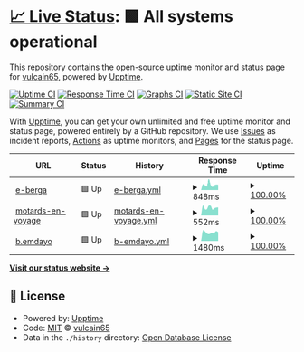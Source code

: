 # [📈 Live Status](https://vulcain65.github.io/upptime): <!--live status--> **🟩 All systems operational**

This repository contains the open-source uptime monitor and status page for [vulcain65](https://vulcain65.github.io/upptime), powered by [Upptime](https://github.com/upptime/upptime).

[![Uptime CI](https://github.com/vulcain65/upptime/workflows/Uptime%20CI/badge.svg)](https://github.com/vulcain65/upptime/actions?query=workflow%3A%22Uptime+CI%22)
[![Response Time CI](https://github.com/vulcain65/upptime/workflows/Response%20Time%20CI/badge.svg)](https://github.com/vulcain65/upptime/actions?query=workflow%3A%22Response+Time+CI%22)
[![Graphs CI](https://github.com/vulcain65/upptime/workflows/Graphs%20CI/badge.svg)](https://github.com/vulcain65/upptime/actions?query=workflow%3A%22Graphs+CI%22)
[![Static Site CI](https://github.com/vulcain65/upptime/workflows/Static%20Site%20CI/badge.svg)](https://github.com/vulcain65/upptime/actions?query=workflow%3A%22Static+Site+CI%22)
[![Summary CI](https://github.com/vulcain65/upptime/workflows/Summary%20CI/badge.svg)](https://github.com/vulcain65/upptime/actions?query=workflow%3A%22Summary+CI%22)

With [Upptime](https://upptime.js.org), you can get your own unlimited and free uptime monitor and status page, powered entirely by a GitHub repository. We use [Issues](https://github.com/vulcain65/upptime/issues) as incident reports, [Actions](https://github.com/vulcain65/upptime/actions) as uptime monitors, and [Pages](https://vulcain65.github.io/upptime) for the status page.

<!--start: status pages-->
<!-- This summary is generated by Upptime (https://github.com/upptime/upptime) -->
<!-- Do not edit this manually, your changes will be overwritten -->
<!-- prettier-ignore -->
| URL | Status | History | Response Time | Uptime |
| --- | ------ | ------- | ------------- | ------ |
| <img alt="" src="https://icons.duckduckgo.com/ip3/e-berga.info.ico" height="13"> [e-berga](https://e-berga.info) | 🟩 Up | [e-berga.yml](https://github.com/vulcain65/upptime/commits/HEAD/history/e-berga.yml) | <details><summary><img alt="Response time graph" src="./graphs/e-berga/response-time-week.png" height="20"> 848ms</summary><br><a href="https://vulcain65.github.io/upptime/history/e-berga"><img alt="Response time 757" src="https://img.shields.io/endpoint?url=https%3A%2F%2Fraw.githubusercontent.com%2Fvulcain65%2Fupptime%2FHEAD%2Fapi%2Fe-berga%2Fresponse-time.json"></a><br><a href="https://vulcain65.github.io/upptime/history/e-berga"><img alt="24-hour response time 821" src="https://img.shields.io/endpoint?url=https%3A%2F%2Fraw.githubusercontent.com%2Fvulcain65%2Fupptime%2FHEAD%2Fapi%2Fe-berga%2Fresponse-time-day.json"></a><br><a href="https://vulcain65.github.io/upptime/history/e-berga"><img alt="7-day response time 848" src="https://img.shields.io/endpoint?url=https%3A%2F%2Fraw.githubusercontent.com%2Fvulcain65%2Fupptime%2FHEAD%2Fapi%2Fe-berga%2Fresponse-time-week.json"></a><br><a href="https://vulcain65.github.io/upptime/history/e-berga"><img alt="30-day response time 776" src="https://img.shields.io/endpoint?url=https%3A%2F%2Fraw.githubusercontent.com%2Fvulcain65%2Fupptime%2FHEAD%2Fapi%2Fe-berga%2Fresponse-time-month.json"></a><br><a href="https://vulcain65.github.io/upptime/history/e-berga"><img alt="1-year response time 760" src="https://img.shields.io/endpoint?url=https%3A%2F%2Fraw.githubusercontent.com%2Fvulcain65%2Fupptime%2FHEAD%2Fapi%2Fe-berga%2Fresponse-time-year.json"></a></details> | <details><summary><a href="https://vulcain65.github.io/upptime/history/e-berga">100.00%</a></summary><a href="https://vulcain65.github.io/upptime/history/e-berga"><img alt="All-time uptime 80.46%" src="https://img.shields.io/endpoint?url=https%3A%2F%2Fraw.githubusercontent.com%2Fvulcain65%2Fupptime%2FHEAD%2Fapi%2Fe-berga%2Fuptime.json"></a><br><a href="https://vulcain65.github.io/upptime/history/e-berga"><img alt="24-hour uptime 100.00%" src="https://img.shields.io/endpoint?url=https%3A%2F%2Fraw.githubusercontent.com%2Fvulcain65%2Fupptime%2FHEAD%2Fapi%2Fe-berga%2Fuptime-day.json"></a><br><a href="https://vulcain65.github.io/upptime/history/e-berga"><img alt="7-day uptime 100.00%" src="https://img.shields.io/endpoint?url=https%3A%2F%2Fraw.githubusercontent.com%2Fvulcain65%2Fupptime%2FHEAD%2Fapi%2Fe-berga%2Fuptime-week.json"></a><br><a href="https://vulcain65.github.io/upptime/history/e-berga"><img alt="30-day uptime 100.00%" src="https://img.shields.io/endpoint?url=https%3A%2F%2Fraw.githubusercontent.com%2Fvulcain65%2Fupptime%2FHEAD%2Fapi%2Fe-berga%2Fuptime-month.json"></a><br><a href="https://vulcain65.github.io/upptime/history/e-berga"><img alt="1-year uptime 99.94%" src="https://img.shields.io/endpoint?url=https%3A%2F%2Fraw.githubusercontent.com%2Fvulcain65%2Fupptime%2FHEAD%2Fapi%2Fe-berga%2Fuptime-year.json"></a></details>
| <img alt="" src="https://icons.duckduckgo.com/ip3/motards-en-voyage.com.ico" height="13"> [motards-en-voyage](https://motards-en-voyage.com//robots.txt) | 🟩 Up | [motards-en-voyage.yml](https://github.com/vulcain65/upptime/commits/HEAD/history/motards-en-voyage.yml) | <details><summary><img alt="Response time graph" src="./graphs/motards-en-voyage/response-time-week.png" height="20"> 552ms</summary><br><a href="https://vulcain65.github.io/upptime/history/motards-en-voyage"><img alt="Response time 574" src="https://img.shields.io/endpoint?url=https%3A%2F%2Fraw.githubusercontent.com%2Fvulcain65%2Fupptime%2FHEAD%2Fapi%2Fmotards-en-voyage%2Fresponse-time.json"></a><br><a href="https://vulcain65.github.io/upptime/history/motards-en-voyage"><img alt="24-hour response time 568" src="https://img.shields.io/endpoint?url=https%3A%2F%2Fraw.githubusercontent.com%2Fvulcain65%2Fupptime%2FHEAD%2Fapi%2Fmotards-en-voyage%2Fresponse-time-day.json"></a><br><a href="https://vulcain65.github.io/upptime/history/motards-en-voyage"><img alt="7-day response time 552" src="https://img.shields.io/endpoint?url=https%3A%2F%2Fraw.githubusercontent.com%2Fvulcain65%2Fupptime%2FHEAD%2Fapi%2Fmotards-en-voyage%2Fresponse-time-week.json"></a><br><a href="https://vulcain65.github.io/upptime/history/motards-en-voyage"><img alt="30-day response time 536" src="https://img.shields.io/endpoint?url=https%3A%2F%2Fraw.githubusercontent.com%2Fvulcain65%2Fupptime%2FHEAD%2Fapi%2Fmotards-en-voyage%2Fresponse-time-month.json"></a><br><a href="https://vulcain65.github.io/upptime/history/motards-en-voyage"><img alt="1-year response time 561" src="https://img.shields.io/endpoint?url=https%3A%2F%2Fraw.githubusercontent.com%2Fvulcain65%2Fupptime%2FHEAD%2Fapi%2Fmotards-en-voyage%2Fresponse-time-year.json"></a></details> | <details><summary><a href="https://vulcain65.github.io/upptime/history/motards-en-voyage">100.00%</a></summary><a href="https://vulcain65.github.io/upptime/history/motards-en-voyage"><img alt="All-time uptime 99.97%" src="https://img.shields.io/endpoint?url=https%3A%2F%2Fraw.githubusercontent.com%2Fvulcain65%2Fupptime%2FHEAD%2Fapi%2Fmotards-en-voyage%2Fuptime.json"></a><br><a href="https://vulcain65.github.io/upptime/history/motards-en-voyage"><img alt="24-hour uptime 100.00%" src="https://img.shields.io/endpoint?url=https%3A%2F%2Fraw.githubusercontent.com%2Fvulcain65%2Fupptime%2FHEAD%2Fapi%2Fmotards-en-voyage%2Fuptime-day.json"></a><br><a href="https://vulcain65.github.io/upptime/history/motards-en-voyage"><img alt="7-day uptime 100.00%" src="https://img.shields.io/endpoint?url=https%3A%2F%2Fraw.githubusercontent.com%2Fvulcain65%2Fupptime%2FHEAD%2Fapi%2Fmotards-en-voyage%2Fuptime-week.json"></a><br><a href="https://vulcain65.github.io/upptime/history/motards-en-voyage"><img alt="30-day uptime 100.00%" src="https://img.shields.io/endpoint?url=https%3A%2F%2Fraw.githubusercontent.com%2Fvulcain65%2Fupptime%2FHEAD%2Fapi%2Fmotards-en-voyage%2Fuptime-month.json"></a><br><a href="https://vulcain65.github.io/upptime/history/motards-en-voyage"><img alt="1-year uptime 99.98%" src="https://img.shields.io/endpoint?url=https%3A%2F%2Fraw.githubusercontent.com%2Fvulcain65%2Fupptime%2FHEAD%2Fapi%2Fmotards-en-voyage%2Fuptime-year.json"></a></details>
| <img alt="" src="https://icons.duckduckgo.com/ip3/b.emdayo.fr.ico" height="13"> [b.emdayo](https://b.emdayo.fr/) | 🟩 Up | [b-emdayo.yml](https://github.com/vulcain65/upptime/commits/HEAD/history/b-emdayo.yml) | <details><summary><img alt="Response time graph" src="./graphs/b-emdayo/response-time-week.png" height="20"> 1480ms</summary><br><a href="https://vulcain65.github.io/upptime/history/b-emdayo"><img alt="Response time 1059" src="https://img.shields.io/endpoint?url=https%3A%2F%2Fraw.githubusercontent.com%2Fvulcain65%2Fupptime%2FHEAD%2Fapi%2Fb-emdayo%2Fresponse-time.json"></a><br><a href="https://vulcain65.github.io/upptime/history/b-emdayo"><img alt="24-hour response time 1529" src="https://img.shields.io/endpoint?url=https%3A%2F%2Fraw.githubusercontent.com%2Fvulcain65%2Fupptime%2FHEAD%2Fapi%2Fb-emdayo%2Fresponse-time-day.json"></a><br><a href="https://vulcain65.github.io/upptime/history/b-emdayo"><img alt="7-day response time 1480" src="https://img.shields.io/endpoint?url=https%3A%2F%2Fraw.githubusercontent.com%2Fvulcain65%2Fupptime%2FHEAD%2Fapi%2Fb-emdayo%2Fresponse-time-week.json"></a><br><a href="https://vulcain65.github.io/upptime/history/b-emdayo"><img alt="30-day response time 1519" src="https://img.shields.io/endpoint?url=https%3A%2F%2Fraw.githubusercontent.com%2Fvulcain65%2Fupptime%2FHEAD%2Fapi%2Fb-emdayo%2Fresponse-time-month.json"></a><br><a href="https://vulcain65.github.io/upptime/history/b-emdayo"><img alt="1-year response time 1210" src="https://img.shields.io/endpoint?url=https%3A%2F%2Fraw.githubusercontent.com%2Fvulcain65%2Fupptime%2FHEAD%2Fapi%2Fb-emdayo%2Fresponse-time-year.json"></a></details> | <details><summary><a href="https://vulcain65.github.io/upptime/history/b-emdayo">100.00%</a></summary><a href="https://vulcain65.github.io/upptime/history/b-emdayo"><img alt="All-time uptime 95.32%" src="https://img.shields.io/endpoint?url=https%3A%2F%2Fraw.githubusercontent.com%2Fvulcain65%2Fupptime%2FHEAD%2Fapi%2Fb-emdayo%2Fuptime.json"></a><br><a href="https://vulcain65.github.io/upptime/history/b-emdayo"><img alt="24-hour uptime 100.00%" src="https://img.shields.io/endpoint?url=https%3A%2F%2Fraw.githubusercontent.com%2Fvulcain65%2Fupptime%2FHEAD%2Fapi%2Fb-emdayo%2Fuptime-day.json"></a><br><a href="https://vulcain65.github.io/upptime/history/b-emdayo"><img alt="7-day uptime 100.00%" src="https://img.shields.io/endpoint?url=https%3A%2F%2Fraw.githubusercontent.com%2Fvulcain65%2Fupptime%2FHEAD%2Fapi%2Fb-emdayo%2Fuptime-week.json"></a><br><a href="https://vulcain65.github.io/upptime/history/b-emdayo"><img alt="30-day uptime 99.39%" src="https://img.shields.io/endpoint?url=https%3A%2F%2Fraw.githubusercontent.com%2Fvulcain65%2Fupptime%2FHEAD%2Fapi%2Fb-emdayo%2Fuptime-month.json"></a><br><a href="https://vulcain65.github.io/upptime/history/b-emdayo"><img alt="1-year uptime 94.99%" src="https://img.shields.io/endpoint?url=https%3A%2F%2Fraw.githubusercontent.com%2Fvulcain65%2Fupptime%2FHEAD%2Fapi%2Fb-emdayo%2Fuptime-year.json"></a></details>

<!--end: status pages-->

[**Visit our status website →**](https://vulcain65.github.io/upptime)

## 📄 License

- Powered by: [Upptime](https://github.com/upptime/upptime)
- Code: [MIT](./LICENSE) © [vulcain65](https://vulcain65.github.io/upptime)
- Data in the `./history` directory: [Open Database License](https://opendatacommons.org/licenses/odbl/1-0/)
